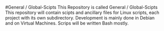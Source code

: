 #General / Global-Scipts
This Repository is called General / Global-Scipts
This repository will contain scipts and ancillary files for Linux scripts, each project with its own subdirectory.
Development is mainly done in Debian and on Virtual Machines. 
Scrips will be written Bash mostly.

